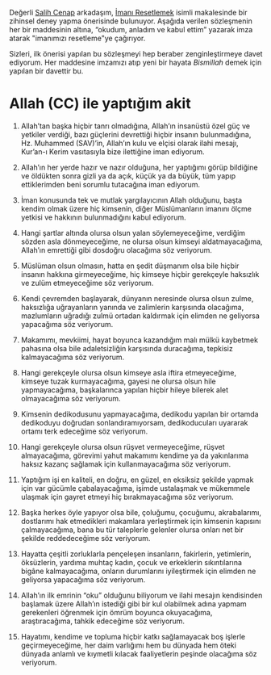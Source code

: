 Değerli [Salih Cenap](https://github.com/cenap) arkadaşım, [İmanı Resetlemek](http://www.fikircografyasi.com/makale/imani-resetlemek) isimli makalesinde bir zihinsel deney yapma önerisinde bulunuyor. 
Aşağıda verilen sözleşmenin her bir maddesinin altına, “okudum, anladım ve kabul ettim” yazarak imza atarak "imanımızı resetleme"ye çağırıyor.

Sizleri, ilk önerisi yapılan bu sözleşmeyi hep beraber zenginleştirmeye davet ediyorum. Her maddesine imzamızı atıp yeni bir hayata *Bismillah* demek için yapılan bir davettir bu.

# Allah (CC) ile yaptığım akit

1. Allah’tan başka hiçbir tanrı olmadığına, Allah’ın insanüstü özel güç ve yetkiler verdiği, bazı güçlerini devrettiği hiçbir insanın bulunmadığına, Hz. Muhammed (SAV)’in, Allah’ın kulu ve elçisi olarak ilahi mesajı, Kur’an-ı Kerim vasıtasıyla bize ilettiğine iman ediyorum.

2. Allah’ın her yerde hazır ve nazır olduğuna, her yaptığımı görüp bildiğine ve öldükten sonra gizli ya da açık, küçük ya da büyük, tüm yapıp ettiklerimden beni sorumlu tutacağına iman ediyorum.

3. İman konusunda tek ve mutlak yargılayıcının Allah olduğunu, başta kendim olmak üzere hiç kimsenin, diğer Müslümanların imanını ölçme yetkisi ve hakkının bulunmadığını kabul ediyorum.

4. Hangi şartlar altında olursa olsun yalan söylemeyeceğime, verdiğim sözden asla dönmeyeceğime, ne olursa olsun kimseyi aldatmayacağıma, Allah’ın emrettiği gibi dosdoğru olacağıma söz veriyorum.

5. Müslüman olsun olmasın, hatta en şedit düşmanım olsa bile hiçbir insanın hakkına girmeyeceğime, hiç kimseye hiçbir gerekçeyle haksızlık ve zulüm etmeyeceğime söz veriyorum.

6. Kendi çevremden başlayarak, dünyanın neresinde olursa olsun zulme, haksızlığa uğrayanların yanında ve zalimlerin karşısında olacağıma, mazlumların uğradığı zulmü ortadan kaldırmak için elimden ne geliyorsa yapacağıma söz veriyorum.

7. Makamımı, mevkiimi, hayat boyunca kazandığım malı mülkü kaybetmek pahasına olsa bile adaletsizliğin karşısında duracağıma, tepkisiz kalmayacağıma söz veriyorum.

8. Hangi gerekçeyle olursa olsun kimseye asla iftira etmeyeceğime, kimseye tuzak kurmayacağıma, gayesi ne olursa olsun hile yapmayacağıma, başkalarınca yapılan hiçbir hileye bilerek alet olmayacağıma söz veriyorum.

9. Kimsenin dedikodusunu yapmayacağıma, dedikodu yapılan bir ortamda dedikoduyu doğrudan sonlandıramıyorsam, dedikoducuları uyararak ortamı terk edeceğime söz veriyorum.

10. Hangi gerekçeyle olursa olsun rüşvet vermeyeceğime, rüşvet almayacağıma, görevimi yahut makamımı kendime ya da yakınlarıma haksız kazanç sağlamak için kullanmayacağıma söz veriyorum.

11. Yaptığım işi en kaliteli, en doğru, en güzel, en eksiksiz şekilde yapmak için var gücümle çabalayacağıma, işimde ustalaşmak ve mükemmele ulaşmak için gayret etmeyi hiç bırakmayacağıma söz veriyorum.

12. Başka herkes öyle yapıyor olsa bile, çoluğumu, çocuğumu, akrabalarımı, dostlarımı hak etmedikleri makamlara yerleştirmek için kimsenin kapısını çalmayacağıma, bana bu tür taleplerle gelenler olursa onları net bir şekilde reddedeceğime söz veriyorum.

13. Hayatta çeşitli zorluklarla pençeleşen insanların, fakirlerin, yetimlerin, öksüzlerin, yardıma muhtaç kadın, çocuk ve erkeklerin sıkıntılarına bigâne kalmayacağıma, onların durumlarını iyileştirmek için elimden ne geliyorsa yapacağıma söz veriyorum.

14. Allah’ın ilk emrinin “oku” olduğunu biliyorum ve ilahi mesajın kendisinden başlamak üzere Allah’ın istediği gibi bir kul olabilmek adına yapmam gerekenleri öğrenmek için ömrüm boyunca okuyacağıma, araştıracağıma, tahkik edeceğime söz veriyorum.

15. Hayatımı, kendime ve topluma hiçbir katkı sağlamayacak boş işlerle geçirmeyeceğime, her daim varlığımı hem bu dünyada hem öteki dünyada anlamlı ve kıymetli kılacak faaliyetlerin peşinde olacağıma söz veriyorum.


